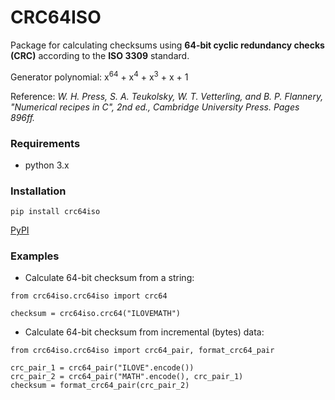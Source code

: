 # CRC64ISO

Package for calculating checksums using __64-bit cyclic redundancy checks (CRC)__ according to the __ISO 3309__ standard.

Generator polynomial: x<sup>64</sup> + x<sup>4</sup> + x<sup>3</sup> + x + 1

Reference:
_W. H. Press, S. A. Teukolsky, W. T. Vetterling, and B. P. Flannery, "Numerical recipes in C", 2nd ed.,
Cambridge University Press. Pages 896ff._


### Requirements

- python 3.x


### Installation

```
pip install crc64iso
```

[PyPI](_https://pypi.org/project/crc64iso/_)

### Examples

- Calculate 64-bit checksum from a string:

```
from crc64iso.crc64iso import crc64

checksum = crc64iso.crc64("ILOVEMATH")
```

- Calculate 64-bit checksum from incremental (bytes) data:

```
from crc64iso.crc64iso import crc64_pair, format_crc64_pair

crc_pair_1 = crc64_pair("ILOVE".encode())
crc_pair_2 = crc64_pair("MATH".encode(), crc_pair_1)
checksum = format_crc64_pair(crc_pair_2)
```




